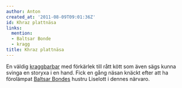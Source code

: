 ```yaml
---
author: Anton
created_at: '2011-08-09T09:01:36Z'
id: Khraz plattnäsa
links:
  mention:
  - Baltsar Bonde
  - kragg
title: Khraz plattnäsa
---
```


En väldig [kraggbarbar] med förkärlek till rått kött som även sägs kunna svinga en storyxa i en
hand. Fick en gång näsan knäckt efter att ha förolämpat [Baltsar Bondes] hustru Liselott i dennes
närvaro.

  [kraggbarbar]: kragg
  [Baltsar Bondes]: Baltsar_Bonde
